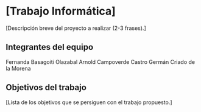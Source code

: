 # [Trabajo Informática]

[Descripción breve del proyecto a realizar (2-3 frases).]

## Integrantes del equipo

Fernanda Basagoiti Olazabal
Arnold Campoverde Castro
Germán Criado de la Morena 

## Objetivos del trabajo

[Lista de los objetivos que se persiguen con el trabajo propuesto.]
